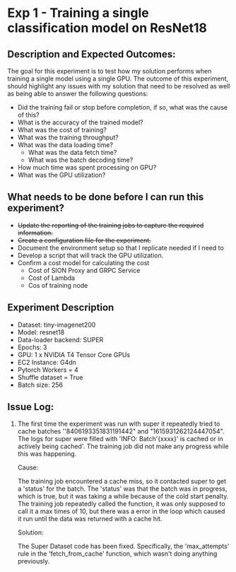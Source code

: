 # Exp 1 - Training a single classification model on ResNet18

## Description and Expected Outcomes:

The goal for this experiment is to test how my solution performs when training a single model using a single GPU. The outcome of this experiment, should highlight any issues with my solution that need to be resolved as well as being able to answer the following questions:

- Did the training fail or stop before completion, if so, what was the cause of this?
- What is the accuracy of the trained model?
- What was the cost of training?
- What was the training throughput?
- What was the data loading time?
  -  What was the data fetch time?
  -  What was the batch decoding time?
- How much time was spent processing on GPU?
- What was the GPU utilization?

## What needs to be done before I can run this experiment?

- ~~Update the reporting of the training jobs to capture the required information.~~
- ~~Create a configuration file for the experiment.~~
- Document the environment setup so that I replicate needed if I need to
- Develop a script that will track the GPU utilization.
- Confirm a cost model for calculating the cost
  - Cost of SION Proxy and GRPC Service
  - Cost of Lambda
  - Cos of training node

## Experiment Description

- Dataset: tiny-imagenet200
- Model: resnet18
- Data-loader backend: SUPER
- Epochs: 3
- GPU: 1 x NVIDIA T4 Tensor Core GPUs
- EC2 Instance: G4dn
- Pytorch Workers = 4
- Shuffle dataset = True
- Batch size: 256



## Issue Log:

1. The first time the experiment was run with super it repeatedly tried to cache batches ''8406193351831191442" and "1615931262124447054". The logs for super were filled with 'INFO: Batch'{xxxx}' is cached or in actively being cached'. The training job did not make any progress while this was happening.

   Cause:

   The training job encountered a cache miss, so it contacted super to get a 'status' for the batch. The 'status' was that the batch was in progress, which is true, but it was taking a while because of the cold start penalty. The training job repeatedly called the function, it was only supposed to call it a max times of 10, but there was a error in the loop which caused it run until the data was returned with a cache hit.

   Solution:

   The Super Dataset code has been fixed. Specifically, the 'max_attempts' rule in the 'fetch_from_cache' function, which wasn't doing anything previously. 

   
